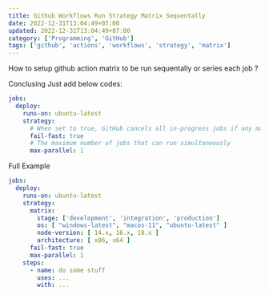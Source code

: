```yaml
---
title: Github Workflows Run Strategy Matrix Sequentally
date: 2022-12-31T13:04:49+07:00
updated: 2022-12-31T13:04:49+07:00
category: ['Programming', 'GitHub']
tags: ['github', 'actions', 'workflows', 'strategy', 'matrix']
---
```


How to setup github action matrix to be run sequentally or series each job ?

Conclusing Just add below codes:
```yaml
jobs:
  deploy:
    runs-on: ubuntu-latest
    strategy:
      # When set to true, GitHub cancels all in-progress jobs if any matrix job fails.
      fail-fast: true
      # The maximum number of jobs that can run simultaneously
      max-parallel: 1
```
Full Example
```yaml
jobs:
  deploy:
    runs-on: ubuntu-latest
    strategy:
      matrix:
        stage: ['development', 'integration', 'production']
        os: [ "windows-latest", "macos-11", "ubuntu-latest" ]
        node-version: [ 14.x, 16.x, 18.x ]
        architecture: [ x86, x64 ]
      fail-fast: true
      max-parallel: 1
    steps:
      - name: do some stuff
        uses: ...
        with: ...
```
